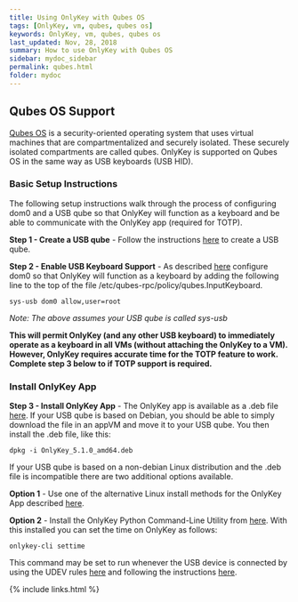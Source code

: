 ```yaml
---
title: Using OnlyKey with Qubes OS
tags: [OnlyKey, vm, qubes, qubes os]
keywords: OnlyKey, vm, qubes, qubes os
last_updated: Nov, 28, 2018
summary: How to use OnlyKey with Qubes OS
sidebar: mydoc_sidebar
permalink: qubes.html
folder: mydoc
---
```


## Qubes OS Support

[Qubes OS](https://www.qubes-os.org/intro/) is a security-oriented operating system that uses virtual machines that are compartmentalized and securely isolated. These securely isolated compartments are called qubes. OnlyKey is supported on Qubes OS in the same way as USB keyboards (USB HID).

### Basic Setup Instructions

The following setup instructions walk through the process of configuring dom0 and a USB qube so that OnlyKey will function as a keyboard and be able to communicate with the OnlyKey app (required for TOTP).

**Step 1 - Create a USB qube** - Follow the instructions [here](https://www.qubes-os.org/doc/usb/#creating-and-using-a-usb-qube) to create a USB qube.

**Step 2 - Enable USB Keyboard Support** - As described [here](https://www.qubes-os.org/doc/usb/#creating-and-using-a-usb-qube) configure dom0 so that OnlyKey will function as a keyboard by adding the following line to the top of the file /etc/qubes-rpc/policy/qubes.InputKeyboard.

```
sys-usb dom0 allow,user=root
```

*Note: The above assumes your USB qube is called sys-usb*

**This will permit OnlyKey (and any other USB keyboard) to immediately operate as a keyboard in all VMs (without attaching the OnlyKey to a VM). However, OnlyKey requires accurate time for the TOTP feature to work. Complete step 3 below to if TOTP support is required.**

### Install OnlyKey App

**Step 3 - Install OnlyKey App** - The OnlyKey app is available as a .deb file [here](https://github.com/trustcrypto/OnlyKey-App/releases/latest). If your USB qube is based on Debian, you should be able to simply download the file in an appVM and move it to your USB qube. You then install the .deb file, like this:

```
dpkg -i OnlyKey_5.1.0_amd64.deb
```

If your USB qube is based on a non-debian Linux distribution and the .deb file is incompatible there are two additional options available.

**Option 1** - Use one of the alternative Linux install methods for the OnlyKey App described [here](https://docs.crp.to/linux.html#install-app).

**Option 2** - Install the OnlyKey Python Command-Line Utility from [here](https://docs.crp.to/command-line.html). With this installed you can set the time on OnlyKey as follows:

```
onlykey-cli settime
```

This command may be set to run whenever the USB device is connected by using the UDEV rules [here](https://docs.crp.to/linux.html) and following the instructions [here](https://unix.stackexchange.com/questions/65891/how-to-execute-a-shellscript-when-i-plug-in-a-usb-device).


{% include links.html %}
